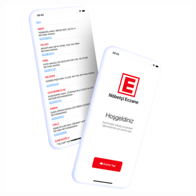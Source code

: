 ![alt text](https://github.com/yektaokdan/NobetciEczane/blob/main/image_for_readme/mockup.png?raw=true)
